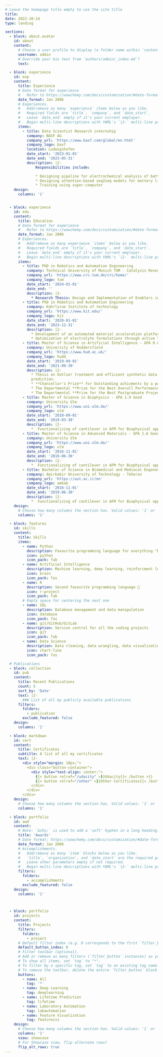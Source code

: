 ```yaml
---
# Leave the homepage title empty to use the site title
title:
date: 2022-10-24
type: landing

sections:
  - block: about.avatar
    id: about
    content:
      # Choose a user profile to display (a folder name within `content/authors/`)
      username: admin
      # Override your bio text from `authors/admin/_index.md`?
      text:

  - block: experience
    id: exp
    content:
      title: Experience
      # Date format for experience
      #   Refer to https://wowchemy.com/docs/customization/#date-format
      date_format: Jan 2006
      # Experiences.
      #   Add/remove as many `experience` items below as you like.
      #   Required fields are `title`, `company`, and `date_start`.
      #   Leave `date_end` empty if it's your current employer.
      #   Begin multi-line descriptions with YAML's `|2-` multi-line prefix.
      items:
        - title: Data Scientist Research internship
          company: BASF AG
          company_url: 'https://www.basf.com/global/en.html'
          company_logo: basf
          location: Ludwigshafen
          date_start: '2023-01-01'
          date_end: '2023-05-31'
          description: |2-
              Responsibilities include:

              * Designing pipeline for electrochemical analysis of battery materials through their SOH
              * Designing attention-based seq2seq models for battery lifetime prediction
              * Training using super-computer
    design:
      columns: '1'


  - block: experience
    id: edu
    content:
      title: Education
      # Date format for experience
      #   Refer to https://wowchemy.com/docs/customization/#date-format
      date_format: Jan 2006
      # Experiences.
      #   Add/remove as many experience `items` below as you like.
      #   Required fields are `title`, `company`, and `date_start`.
      #   Leave `date_end` empty if it's your current employer.
      #   Begin multi-line descriptions with YAML's `|2-` multi-line prefix.
      items:
        - title: PhD in Robotics and Automation Engineering
          company: Technical University of Munich TUM - Catalysis Research Center
          company_url: 'https://www.crc.tum.de/crc/home/'
          company_logo: tum
          date_start: '2024-01-01'
          date_end: ''
          description: |2-
            * Research Thesis: Design and Implementation of Enablers in Material Acceleration Platforms for Battery Research"
        - title: PhD in Robotics and Automation Engineering
          company: Kahrlsrue Institute of technology
          company_url: 'https://www.kit.edu/'
          company_logo: kit
          date_start: '2020-01-01'
          date_end: '2023-12-31'
          description: |2-
            * Development of an automated material acceleration platform as part of [Big Map](https://www.big-map.eu/)
            * Optimization of electrolyte formulations through active learning algorithms
        - title: Master of Science in Artificial Intelligence - GPA 0.8 with distiction
          company: University of Huddersfield
          company_url: 'https://www.hud.ac.uk/'
          company_logo: hudd
          date_start: '2019-09-01'
          date_end: '2021-09-30'
          description: |2-
            * Thesis on Outlier treatment and efficient synthetic data generation for heart failure
            prediction.
            * **Chancellor's Prize** for Outstanding achivments by a postgraduate student
            * The Departmental **Prize for the Best Overall Performance** on Postgraduate study in Computer Science
            * The Departmental **Prize for the Best Postgraduate Project** in Computer Science
        - title: Master of Science in Biophysics - GPA 1.9 Good
          company: University Ulm
          company_url: 'https://www.uni-ulm.de/'
          company_logo: ulm
          date_start: '2018-09-01'
          date_end: '2019-03-30'
          description: |2-
            *  Functionalizing of cantilever in AFM for Biophysical applications
        - title: Master of Science in Advanced Materials - GPA 1.6 Good
          company: University Ulm
          company_url: 'https://www.uni-ulm.de/'
          company_logo: ulm
          date_start: '2016-11-01'
          date_end: '2019-06-30'
          description: |2-
            *  Functionalizing of cantilever in AFM for Biophysical applications
        - title: Bachelor of Science in Biomedical and Mediacal Engeneering - GPA 16.90/20
          company: Amirkabir University of Technology - Teheran
          company_url: 'https://aut.ac.ir/en'
          company_logo: amkab
          date_start: '2016-11-01'
          date_end: '2019-06-30'
          description: |2-
            *  Functionalizing of cantilever in AFM for Biophysical applications
    design:
      # Choose how many columns the section has. Valid values: '1' or '2'.
      columns: '1'

  - block: features
    id: skills
    content:
      title: Skills
      items:
        - name: Python
          description: Favourite programming language for everything "Data" 🥇
          icon: python
          icon_pack: fab
        - name: Artificial Intelligence
          description: Machine learning, deep learning, reinforcment learning
          icon: brain
          icon_pack: fas
        - name: R
          description: Second favourite programming language 🥈
          icon: r-project
          icon_pack: fab
        # Empty space for centering the next one
        - name: SQL
          description: Database management and data manipulation
          icon: database
          icon_pack: fas
        - name: git/GitHub/GitLab
          description: Version control for all the coding projects
          icon: git
          icon_pack: fab
        - name: Data Science
          description: Data cleaning, data wrangling, data visualization, data analysis, data science
          icon: chart-line
          icon_pack: fas

  # Publications
  - block: collection
    id: pub
    content:
      title: Recent Publications
      count: 5
      sort_by: 'Date'
      text: |2-
        ### List of all my publicly available publications
      filters:
        folders:
          - publication
        exclude_featured: false
    design:
      columns: '1'

  - block: markdown
    id: cert
    content:
      title: Certificates
      subtitle: A list of all my certificates
      text: |2-
        <div style="margin: 10px;">
          <div class="button-container">
            <div style="text-align: center;">
              {{< button relref="/udacity" >}}Udacity{{< /button >}}
              {{< button relref="/other" >}}Other Certificates{{< /button >}}
            </div>
          </div>
        </div>
    design:
      # Choose how many columns the section has. Valid values: '1' or '2'.
      columns: '1'

  - block: portfolio
    id: awd
    content:
      # Note: `&shy;` is used to add a 'soft' hyphen in a long heading.
      title: 'Awards'
      # Date format: https://wowchemy.com/docs/customization/#date-format
      date_format: Jan 2006
      # Accomplishments.
      #   Add/remove as many `item` blocks below as you like.
      #   `title`, `organization`, and `date_start` are the required parameters.
      #   Leave other parameters empty if not required.
      #   Begin multi-line descriptions with YAML's `|2-` multi-line prefix.
      filters:
        folders:
          - accomplishments
        exclude_featured: false
    design:
      columns: '1'



  - block: portfolio
    id: projects
    content:
      title: Projects
      filters:
        folders:
          - project
      # Default filter index (e.g. 0 corresponds to the first `filter_button` instance below).
      default_button_index: 0
      # Filter toolbar (optional).
      # Add or remove as many filters (`filter_button` instances) as you like.
      # To show all items, set `tag` to "*".
      # To filter by a specific tag, set `tag` to an existing tag name.
      # To remove the toolbar, delete the entire `filter_button` block.
      buttons:
        - name: All
          tag: '*'
        - name: Deep Learning
          tag: deeplearning
        - name: Lifetime Prediction
          tag: lifetime
        - name: Laboratory Automation
          tag: labautomation
        - name: Feature Visualization
          tag: featurevis
    design:
      # Choose how many columns the section has. Valid values: '1' or '2'.
      columns: '1'
      view: showcase
      # For Showcase view, flip alternate rows?
      flip_alt_rows: true
---
```

